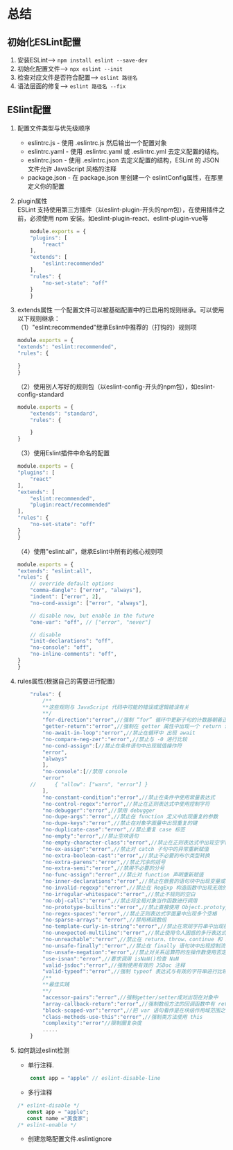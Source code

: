 # 总结

## 初始化ESLint配置

1. 安装ESLint--> `npm install eslint --save-dev`
2. 初始化配置文件--> `npx eslint --init`
3. 检查对应文件是否符合配置--> `eslint 路径名`
4. 语法层面的修复--> `eslint 路径名 --fix`

## ESlint配置

1. 配置文件类型与优先级顺序
   * eslintrc.js - 使用 .eslintrc.js 然后输出一个配置对象
   * eslintrc.yaml - 使用 .eslintrc.yaml 或 .eslintrc.yml 去定义配置的结构。
   * eslintrc.json - 使用 .eslintrc.json 去定义配置的结构，ESLint 的 JSON 文件允许 JavaScript 风格的注释
   * package.json - 在 package.json 里创建一个 eslintConfig属性，在那里定义你的配置
2. plugin属性  
ESLint 支持使用第三方插件（以eslint-plugin-开头的npm包），在使用插件之前，必须使用 npm 安装。如eslint-plugin-react、eslint-plugin-vue等

    ```javascript
        module.exports = {
        "plugins": [
            "react"
        ],
        "extends": [
            "eslint:recommended"
        ],
        "rules": {
            "no-set-state": "off"
        }
        }
    ```

3. extends属性
一个配置文件可以被基础配置中的已启用的规则继承。可以使用以下规则继承：  
    （1）"eslint:recommended"继承Eslint中推荐的（打钩的）规则项

    ```javascript
    module.exports = {
    "extends": "eslint:recommended",
    "rules": {

    }
    }
    ```

    （2）使用别人写好的规则包（以eslint-config-开头的npm包），如eslint-config-standard

    ```javascript
    module.exports = {
        "extends": "standard",
        "rules": {

        }
    }
    ```

    （3）使用Eslint插件中命名的配置

    ```javascript
    module.exports = {
    "plugins": [
        "react"
    ],
    "extends": [
        "eslint:recommended",
        "plugin:react/recommended"
    ],
    "rules": {
        "no-set-state": "off"
    }
    }
    ```

    （4）使用"eslint:all"，继承Eslint中所有的核心规则项

    ```javascript
    module.exports = {
    "extends": "eslint:all",
    "rules": {
        // override default options
        "comma-dangle": ["error", "always"],
        "indent": ["error", 2],
        "no-cond-assign": ["error", "always"],

        // disable now, but enable in the future
        "one-var": "off", // ["error", "never"]

        // disable
        "init-declarations": "off",
        "no-console": "off",
        "no-inline-comments": "off",
    }
    }
    ```

4. rules属性(根据自己的需要进行配置)

    ```javascript
        "rules": {
            /**
            **这些规则与 JavaScript 代码中可能的错误或逻辑错误有关
            **/
            "for-direction":"error",//强制 “for” 循环中更新子句的计数器朝着正确的方向移动
            "getter-return":"error",//强制在 getter 属性中出现一个 return 语句
            "no-await-in-loop":"error",//禁止在循环中 出现 await
            "no-compare-neg-zer":"error",//禁止与 -0 进行比较
            "no-cond-assign":[//禁止在条件语句中出现赋值操作符
            "error",
            "always"
            ],
            "no-console":[//禁用 console
            "error"
        //      { "allow": ["warn", "error"] }
            ],
            "no-constant-condition":"error",//禁止在条件中使用常量表达式
            "no-control-regex":"error",//禁止在正则表达式中使用控制字符
            "no-debugger":"error",//禁用 debugger
            "no-dupe-args":"error",//禁止在 function 定义中出现重复的参数
            "no-dupe-keys":"error",//禁止在对象字面量中出现重复的键
            "no-duplicate-case":"error",//禁止重复 case 标签
            "no-empty":"error",//禁止空块语句
            "no-empty-character-class":"error",//禁止在正则表达式中出现空字符集
            "no-ex-assign":"error",//禁止对 catch 子句中的异常重新赋值
            "no-extra-boolean-cast":"error",//禁止不必要的布尔类型转换
            "no-extra-parens":"error",//禁止冗余的括号
            "no-extra-semi":"error",//禁用不必要的分号
            "no-func-assign":"error",//禁止对 function 声明重新赋值
            "no-inner-declarations":"error",//禁止在嵌套的语句块中出现变量或 function 声明
            "no-invalid-regexp":"error",//禁止在 RegExp 构造函数中出现无效的正则表达式
            "no-irregular-whitespace":"error",//禁止不规则的空白
            "no-obj-calls":"error",//禁止将全局对象当作函数进行调用
            "no-prototype-builtins":"error",//禁止直接使用 Object.prototypes 的内置属性
            "no-regex-spaces":"error",//禁止正则表达式字面量中出现多个空格
            "no-sparse-arrays": "error",//禁用稀疏数组
            "no-template-curly-in-string":"error",//禁止在常规字符串中出现模板字面量占位符语法
            "no-unexpected-multiline":"error",//禁止使用令人困惑的多行表达式
            "no-unreachable":"error",//禁止在 return、throw、continue 和 break 语句后出现不可达代码
            "no-unsafe-finally":"error",//禁止在 finally 语句块中出现控制流语句
            "no-unsafe-negation":"error",//禁止对关系运算符的左操作数使用否定操作符
            "use-isnan":"error",//要求调用 isNaN()检查 NaN
            "valid-jsdoc":"error",//强制使用有效的 JSDoc 注释
            "valid-typeof":"error",//强制 typeof 表达式与有效的字符串进行比较
            /**
            **最佳实践
            **/
            "accessor-pairs":"error",//强制getter/setter成对出现在对象中
            "array-callback-return":"error",//强制数组方法的回调函数中有 return 语句
            "block-scoped-var":"error",//把 var 语句看作是在块级作用域范围之内
            "class-methods-use-this":"error",//强制类方法使用 this
            "complexity":"error"//限制圈复杂度
            .....
        }
    ```

5. 如何跳过eslint检测
   * 单行注释.

    ```javascript
        const app = "apple" // eslint-disable-line
    ```

   * 多行注释

    ```javascript
    /* eslint-disable */
       const app = "apple";
       const name ="美食家";  
    /* eslint-enable */
    ```

    * 创建忽略配置文件.eslintignore
